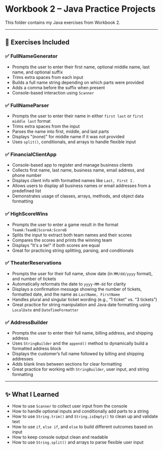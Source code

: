 # Workbook 2 – Java Practice Projects

This folder contains my Java exercises from Workbook 2.  

---

## 📘 Exercises Included

### ✅ FullNameGenerator
- Prompts the user to enter their first name, optional middle name, last name, and optional suffix
- Trims extra spaces from each input
- Builds a full name string depending on which parts were provided
- Adds a comma before the suffix when present
- Console-based interaction using `Scanner`

### ✅ FullNameParser
- Prompts the user to enter their name in either `first last` or `first middle last` format
- Trims extra spaces from the input
- Parses the name into first, middle, and last parts
- Displays "(none)" for middle name if it was not provided
- Uses `split()`, conditionals, and arrays to handle flexible input

### ✅ FinancialClientApp
- Console-based app to register and manage business clients
- Collects first name, last name, business name, email address, and phone number
- Displays client info with formatted names like `Last, First I.`
- Allows users to display all business names or email addresses from a predefined list
- Demonstrates usage of classes, arrays, methods, and object data formatting

### ✅ HighScoreWins
- Prompts the user to enter a game result in the format `TeamA:TeamB|ScoreA:ScoreB`
- Splits the input to extract both team names and their scores
- Compares the scores and prints the winning team
- Displays "It's a tie!" if both scores are equal
- Great for practicing string splitting, parsing, and conditionals

### ✅ TheaterReservations
- Prompts the user for their full name, show date (in `MM/dd/yyyy` format), and number of tickets
- Automatically reformats the date to `yyyy-MM-dd` for clarity
- Displays a confirmation message showing the number of tickets, formatted date, and the name as `LastName, FirstName`
- Handles plural and singular ticket wording (e.g., “1 ticket” vs. “3 tickets”)
- Great practice for string manipulation and Java date formatting using `LocalDate` and `DateTimeFormatter`

### ✅ AddressBuilder
- Prompts the user to enter their full name, billing address, and shipping address
- Uses `StringBuilder` and the `append()` method to dynamically build a formatted address block
- Displays the customer’s full name followed by billing and shipping addresses
- Adds blank lines between sections for clear formatting
- Great practice for working with `StringBuilder`, user input, and string formatting

---

## ✨ What I Learned
- How to use `Scanner` to collect user input from the console
- How to handle optional inputs and conditionally add parts to a string
- How to use `String.trim()` and `String.isEmpty()` to clean up and validate text
- How to use `if`, `else if`, and `else` to build different outcomes based on input
- How to keep console output clean and readable
- How to use `String.split()` and arrays to parse flexible user input



